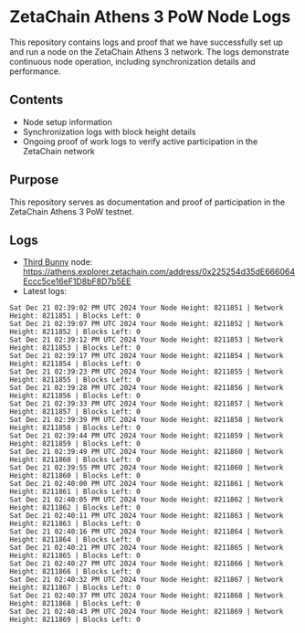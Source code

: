 # ZetaChain Athens 3 PoW Node Logs
This repository contains logs and proof that we have successfully set up and run a node on the ZetaChain Athens 3 network. The logs demonstrate continuous node operation, including synchronization details and performance.

## Contents
- Node setup information
- Synchronization logs with block height details
- Ongoing proof of work logs to verify active participation in the ZetaChain network

## Purpose
This repository serves as documentation and proof of participation in the ZetaChain Athens 3 PoW testnet.

## Logs

- [Third Bunny](https://thirdbunny.xyz/) node: https://athens.explorer.zetachain.com/address/0x225254d35dE666064Eccc5ce16eF1D8bF8D7b5EE
- Latest logs:
```
Sat Dec 21 02:39:02 PM UTC 2024 Your Node Height: 8211851 | Network Height: 8211851 | Blocks Left: 0
Sat Dec 21 02:39:07 PM UTC 2024 Your Node Height: 8211852 | Network Height: 8211852 | Blocks Left: 0
Sat Dec 21 02:39:12 PM UTC 2024 Your Node Height: 8211853 | Network Height: 8211853 | Blocks Left: 0
Sat Dec 21 02:39:17 PM UTC 2024 Your Node Height: 8211854 | Network Height: 8211854 | Blocks Left: 0
Sat Dec 21 02:39:23 PM UTC 2024 Your Node Height: 8211855 | Network Height: 8211855 | Blocks Left: 0
Sat Dec 21 02:39:28 PM UTC 2024 Your Node Height: 8211856 | Network Height: 8211856 | Blocks Left: 0
Sat Dec 21 02:39:33 PM UTC 2024 Your Node Height: 8211857 | Network Height: 8211857 | Blocks Left: 0
Sat Dec 21 02:39:39 PM UTC 2024 Your Node Height: 8211858 | Network Height: 8211858 | Blocks Left: 0
Sat Dec 21 02:39:44 PM UTC 2024 Your Node Height: 8211859 | Network Height: 8211859 | Blocks Left: 0
Sat Dec 21 02:39:49 PM UTC 2024 Your Node Height: 8211860 | Network Height: 8211860 | Blocks Left: 0
Sat Dec 21 02:39:55 PM UTC 2024 Your Node Height: 8211860 | Network Height: 8211860 | Blocks Left: 0
Sat Dec 21 02:40:00 PM UTC 2024 Your Node Height: 8211861 | Network Height: 8211861 | Blocks Left: 0
Sat Dec 21 02:40:05 PM UTC 2024 Your Node Height: 8211862 | Network Height: 8211862 | Blocks Left: 0
Sat Dec 21 02:40:11 PM UTC 2024 Your Node Height: 8211863 | Network Height: 8211863 | Blocks Left: 0
Sat Dec 21 02:40:16 PM UTC 2024 Your Node Height: 8211864 | Network Height: 8211864 | Blocks Left: 0
Sat Dec 21 02:40:21 PM UTC 2024 Your Node Height: 8211865 | Network Height: 8211865 | Blocks Left: 0
Sat Dec 21 02:40:27 PM UTC 2024 Your Node Height: 8211866 | Network Height: 8211866 | Blocks Left: 0
Sat Dec 21 02:40:32 PM UTC 2024 Your Node Height: 8211867 | Network Height: 8211867 | Blocks Left: 0
Sat Dec 21 02:40:37 PM UTC 2024 Your Node Height: 8211868 | Network Height: 8211868 | Blocks Left: 0
Sat Dec 21 02:40:43 PM UTC 2024 Your Node Height: 8211869 | Network Height: 8211869 | Blocks Left: 0
```
